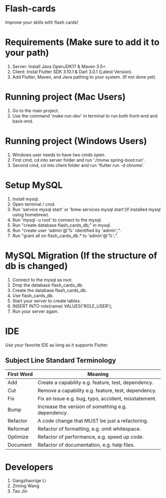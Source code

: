 # Flash-cards
Improve your skills with flash cards!

# Requirements (Make sure to add it to your path)
1. Server: Install Java OpenJDK17 & Maven 3.5+. 
2. Client: Instal Flutter SDK 3.10.1 & Dart 3.0.1 (Latest Version).
3. Add Flutter, Maven, and Java pathing to your system. (If not done yet).

# Running project (Mac Users)
1. Go to the main project.
2. Use the command 'make run-dev' in terminal to run both front-end and back-end.

# Running project (Windows Users)
1. Windows user needs to have two cmds open.
2. First cmd, cd into server folder and run './mvnw spring-boot:run'.
3. Second cmd, cd into client folder and run 'flutter run -d chrome'.

# Setup MySQL
1. Install mysql.
2. Open terminal / cmd.
3. Run 'service mysql start' or 'brew services mysql start'(if installed mysql using homebrew).
4. Run 'mysql -u root' to connect to the mysql.
5. Run "create database flash_cards_db;" in mysql.
6. Run "create user 'admin'@'%' identified by 'admin';".
7. Run "grant all on flash_cards_db.* to 'admin'@'%';".

# MySQL Migration (If the structure of db is changed)
1. Connect to the mysql as root.
2. Drop the database flash_cards_db.
3. Create the database flash_cards_db.
4. Use flash_cards_db.
5. Start your server to create tables.
5. INSERT INTO role(name) VALUES('ROLE_USER');
4. Run your server again.

# IDE
Use your favorite IDE as long as it supports Flutter.

## Subject Line Standard Terminology

First Word | Meaning
--- | --
Add | Create a capability e.g. feature, test, dependency.
Cut | Remove a capability e.g. feature, test, dependency.
Fix | Fix an issue e.g. bug, typo, accident, misstatement.
Bump | Increase the version of something e.g. dependency.
Refactor | A code change that MUST be just a refactoring.
Reformat | Refactor of formatting, e.g. omit whitespace.
Optimize | Refactor of performance, e.g. speed up code.
Document | Refactor of documentation, e.g. help files.

# Developers
1. Gangzhaorige Li
2. Ziming Wang
3. Tao Jin
